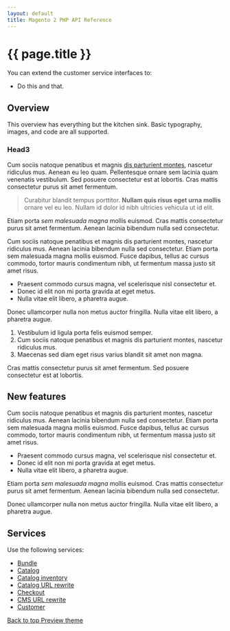 ```yaml
---
layout: default
title: Magento 2 PHP API Reference
---
```



<body>
   <div class="container bs-docs-container">
      <div class="row">
         <div class="jumbotron">
            <h1 class="heading1" id="php-api-services">{{ page.title }}</h1>
         </div>
         <div class="col-xs-9" role="main">
            <div class="bs-docs-section">
               <p>You can extend the customer service interfaces to:</p>
               <ul>
                  <li>Do this and that.</li>
               </ul>
               <h2 class="heading2" id="overview">Overview</h2>
               <p>This overview has everything but the kitchen sink. Basic typography, images, and code are all supported.</p>
               <h3 class="heading3">Head3</h3>
               <p>Cum sociis natoque penatibus et magnis <a class="ext1" href="#">
                  dis parturient montes</a>, nascetur ridiculus mus. Aenean eu leo quam. Pellentesque ornare sem lacinia quam venenatis vestibulum. Sed posuere consectetur est at lobortis. Cras mattis consectetur purus sit amet fermentum.
               </p>
               <blockquote>
                  <p>Curabitur blandit tempus porttitor. <strong>Nullam quis risus eget urna mollis</strong> ornare vel eu leo. Nullam id dolor id nibh ultricies vehicula ut id elit.</p>
               </blockquote>
               <p>Etiam porta <em>sem malesuada magna</em> mollis euismod. Cras mattis consectetur purus sit amet fermentum. Aenean lacinia bibendum nulla sed consectetur.</p>
               <p>Cum sociis natoque penatibus et magnis dis parturient montes, nascetur ridiculus mus. Aenean lacinia bibendum nulla sed consectetur. Etiam porta sem malesuada magna mollis euismod. Fusce dapibus, tellus ac cursus commodo, tortor mauris condimentum nibh, ut fermentum massa justo sit amet risus.</p>
               <ul>
                  <li>Praesent commodo cursus magna, vel scelerisque nisl consectetur et.</li>
                  <li>Donec id elit non mi porta gravida at eget metus.</li>
                  <li>Nulla vitae elit libero, a pharetra augue.</li>
               </ul>
               <p>Donec ullamcorper nulla non metus auctor fringilla. Nulla vitae elit libero, a pharetra augue.</p>
               <ol>
                  <li>Vestibulum id ligula porta felis euismod semper.</li>
                  <li>Cum sociis natoque penatibus et magnis dis parturient montes, nascetur ridiculus mus.</li>
                  <li>Maecenas sed diam eget risus varius blandit sit amet non magna.</li>
               </ol>
               <p>Cras mattis consectetur purus sit amet fermentum. Sed posuere consectetur est at lobortis.</p>
               <h2 class="heading2" id="new-features">New features</h2>
               <p>Cum sociis natoque penatibus et magnis dis parturient montes, nascetur ridiculus mus. Aenean lacinia bibendum nulla sed consectetur. Etiam porta sem malesuada magna mollis euismod. Fusce dapibus, tellus ac cursus commodo, tortor mauris condimentum nibh, ut fermentum massa justo sit amet risus.</p>
               <ul>
                  <li>Praesent commodo cursus magna, vel scelerisque nisl consectetur et.</li>
                  <li>Donec id elit non mi porta gravida at eget metus.</li>
                  <li>Nulla vitae elit libero, a pharetra augue.</li>
               </ul>
               <p>Etiam porta <em>sem malesuada magna</em> mollis euismod. Cras mattis consectetur purus sit amet fermentum. Aenean lacinia bibendum nulla sed consectetur.</p>
               <p>Donec ullamcorper nulla non metus auctor fringilla. Nulla vitae elit libero, a pharetra augue.</p>
               <h2 class="heading2" id="services">Services</h2>
               <p>Use the following services:</p>
               <ul>
                  <li><a href="{{ site.gdeurl }}apiref/php-api-service.html">Bundle</a></li>
                  <li><a href="{{ site.gdeurl }}apiref/php-api-service.html">Catalog</a></li>
                  <li><a href="{{ site.gdeurl }}apiref/php-api-service.html">Catalog inventory</a></li>
                  <li><a href="{{ site.gdeurl }}apiref/php-api-service.html">Catalog URL rewrite</a></li>
                  <li><a href="{{ site.gdeurl }}apiref/php-api-service.html">Checkout</a></li>
                  <li><a href="{{ site.gdeurl }}apiref/php-api-service.html">CMS URL rewrite</a></li>
                  <li><a href="{{ site.gdeurl }}apiref/php-api-service.html">Customer</a></li>
               </ul>
            </div>
         </div>
         <div class="col-xs-3">
            <div style="" id="category" class="bs-docs-sidebar hidden-print hidden-xs hidden-sm affix-top" role="complementary">
               </div>
               <!--
<ul class="nav bs-docs-sidenav">
                  <li class="active">
                     <a href="#php-api-overview">Overview</a>
                     <ul class="nav">
                        <li class=""><a href="#subtopic1">Subtopic 1</a></li>
                        <li class=""><a href="#subtopic1a">Subtopic 1a</a></li>
                     </ul>
                  </li>
                  <li class="">
                     <a href="#php-api-audience">Audience</a>
                     <ul class="nav">
                        <li class=""><a href="#subtopic2">Subtopic 2</a></li>
                     </ul>
                  </li>
                  <li class="">
                     <a href="#php-api-prereqs">Prerequisites</a>
                     <ul class="nav">
                        <li class=""><a href="#subtopic3">Subtopic 3</a></li>
                     </ul>
                  </li>
                  <li class="">
                     <a href="#php-api-topic1">Topic 1</a>
                     <ul class="nav">
                        <li class=""><a href="#subtopic4">Subtopic 4</a></li>
                     </ul>
                  </li>
               </ul>
 -->
               <a class="back-to-top" href="#top">
               Back to top
               </a>
               <a href="#" class="bs-docs-theme-toggle">
               Preview theme
               </a>
            </div>
         </div>
      </div>
   </div>
</body>
<!--
<body>
   <div class="container bs-docs-container">
      <div class="row">
         <div class="jumbotron">
            <h1 class="heading1" id="php-api-ref">{{ page.title }}</h1>
         </div>
         <div class="col-xs-9" role="main">
            <div class="bs-docs-section">
               <p>You can extend the customer service interfaces to:</p>
               <ul>
                  <li>Do this and that.</li>
               </ul>
               <h2 class="heading2" id="overview">Overview</h2>
               <p>This overview has everything but the kitchen sink. Basic typography, images, and code are all supported.</p>
               <h3 class="heading3">Head3</h3>
               <p>Cum sociis natoque penatibus et magnis <a class="ext1" href="#">
                  dis parturient montes</a>, nascetur ridiculus mus. Aenean eu leo quam. Pellentesque ornare sem lacinia quam venenatis vestibulum. Sed posuere consectetur est at lobortis. Cras mattis consectetur purus sit amet fermentum.
               </p>
               <blockquote>
                  <p>Curabitur blandit tempus porttitor. <strong>Nullam quis risus eget urna mollis</strong> ornare vel eu leo. Nullam id dolor id nibh ultricies vehicula ut id elit.</p>
               </blockquote>
               <p>Etiam porta <em>sem malesuada magna</em> mollis euismod. Cras mattis consectetur purus sit amet fermentum. Aenean lacinia bibendum nulla sed consectetur.</p>
               <p>Cum sociis natoque penatibus et magnis dis parturient montes, nascetur ridiculus mus. Aenean lacinia bibendum nulla sed consectetur. Etiam porta sem malesuada magna mollis euismod. Fusce dapibus, tellus ac cursus commodo, tortor mauris condimentum nibh, ut fermentum massa justo sit amet risus.</p>
               <ul>
                  <li>Praesent commodo cursus magna, vel scelerisque nisl consectetur et.</li>
                  <li>Donec id elit non mi porta gravida at eget metus.</li>
                  <li>Nulla vitae elit libero, a pharetra augue.</li>
               </ul>
               <p>Donec ullamcorper nulla non metus auctor fringilla. Nulla vitae elit libero, a pharetra augue.</p>
               <ol>
                  <li>Vestibulum id ligula porta felis euismod semper.</li>
                  <li>Cum sociis natoque penatibus et magnis dis parturient montes, nascetur ridiculus mus.</li>
                  <li>Maecenas sed diam eget risus varius blandit sit amet non magna.</li>
               </ol>
               <p>Cras mattis consectetur purus sit amet fermentum. Sed posuere consectetur est at lobortis.</p>
               <h2  class="heading2" id="new-features">New features</h2>
               <p>Cum sociis natoque penatibus et magnis dis parturient montes, nascetur ridiculus mus. Aenean lacinia bibendum nulla sed consectetur. Etiam porta sem malesuada magna mollis euismod. Fusce dapibus, tellus ac cursus commodo, tortor mauris condimentum nibh, ut fermentum massa justo sit amet risus.</p>
               <ul>
                  <li>Praesent commodo cursus magna, vel scelerisque nisl consectetur et.</li>
                  <li>Donec id elit non mi porta gravida at eget metus.</li>
                  <li>Nulla vitae elit libero, a pharetra augue.</li>
               </ul>
               <p>Etiam porta <em>sem malesuada magna</em> mollis euismod. Cras mattis consectetur purus sit amet fermentum. Aenean lacinia bibendum nulla sed consectetur.</p>
               <p>Donec ullamcorper nulla non metus auctor fringilla. Nulla vitae elit libero, a pharetra augue.</p>
               <h2  class="heading2" id="services">Services</h2>
               <p>Use the following services:</p>
               <ul>
                  <li><a href="{{ site.gdeurl }}apiref/php-api-service.html">Bundle</a></li>
                  <li><a href="{{ site.gdeurl }}apiref/php-api-service.html">Catalog</a></li>
                  <li><a href="{{ site.gdeurl }}apiref/php-api-service.html">Catalog inventory</a></li>
                  <li><a href="{{ site.gdeurl }}apiref/php-api-service.html">Catalog URL rewrite</a></li>
                  <li><a href="{{ site.gdeurl }}apiref/php-api-service.html">Checkout</a></li>
                  <li><a href="{{ site.gdeurl }}apiref/php-api-service.html">CMS URL rewrite</a></li>
                  <li><a href="{{ site.gdeurl }}apiref/php-api-service.html">Customer</a></li>
               </ul>
            </div>
         </div>
         <div class="col-xs-3">
            <div style="" id="category" class="bs-docs-sidebar hidden-print hidden-xs hidden-sm affix-top" role="complementary">
               <a class="back-to-top" href="#top">
               Back to top
               </a>
               <a href="#" class="bs-docs-theme-toggle">
               Preview theme
               </a>
            </div>
         </div>
      </div>
   </div>
</body>
 -->
